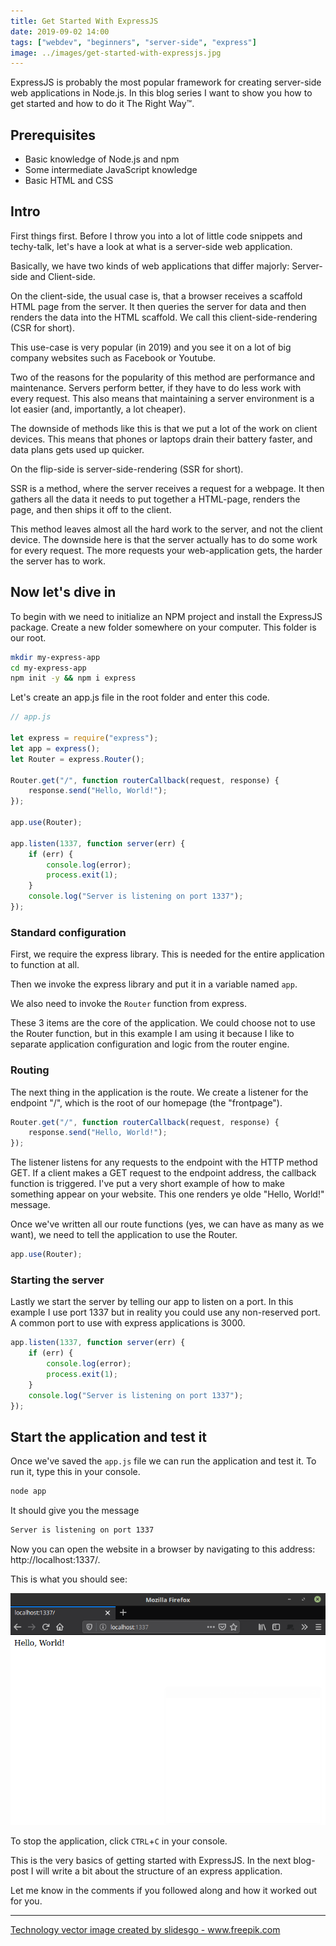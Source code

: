 ```yaml
---
title: Get Started With ExpressJS
date: 2019-09-02 14:00
tags: ["webdev", "beginners", "server-side", "express"]
image: ../images/get-started-with-expressjs.jpg
---
```

ExpressJS is probably the most popular framework for creating server-side web applications in Node.js.
In this blog series I want to show you how to get started and how to do it The Right Way&trade;.

## Prerequisites

* Basic knowledge of Node.js and npm
* Some intermediate JavaScript knowledge
* Basic HTML and CSS

## Intro

First things first. Before I throw you into a lot of little code snippets and techy-talk, let's have a look at what is a server-side web application.

Basically, we have two kinds of web applications that differ majorly: Server-side and Client-side.

On the client-side, the usual case is, that a browser receives a scaffold HTML page from the server. It then queries the server for data and then renders the data into the HTML scaffold. We call this client-side-rendering (CSR for short).

This use-case is very popular (in 2019) and you see it on a lot of big company websites such as Facebook or Youtube.

Two of the reasons for the popularity of this method are performance and maintenance. Servers perform better, if they have to do less work with every request. This also means that maintaining a server environment is a lot easier (and, importantly, a lot cheaper).

The downside of methods like this is that we put a lot of the work on client devices. This means that phones or laptops drain their battery faster, and data plans gets used up quicker.

On the flip-side is server-side-rendering (SSR for short).

SSR is a method, where the server receives a request for a webpage. It then gathers all the data it needs to put together a HTML-page, renders the page, and then ships it off to the client.

This method leaves almost all the hard work to the server, and not the client device. The downside here is that the server actually has to do some work for every request. The more requests your web-application gets, the harder the server has to work.

## Now let's dive in

To begin with we need to initialize an NPM project and install the ExpressJS package. Create a new folder somewhere on your computer. This folder is our root.

```bash
mkdir my-express-app
cd my-express-app
npm init -y && npm i express
```

Let's create an app.js file in the root folder and enter this code.

```JavaScript
// app.js

let express = require("express");
let app = express();
let Router = express.Router();

Router.get("/", function routerCallback(request, response) {
	response.send("Hello, World!");
});

app.use(Router);

app.listen(1337, function server(err) {
	if (err) {
		console.log(error);
		process.exit(1);
	}
	console.log("Server is listening on port 1337");
});
```

### Standard configuration

First, we require the express library. This is needed for the entire application to function at all.

Then we invoke the express library and put it in a variable named `app`.

We also need to invoke the `Router` function from express.

These 3 items are the core of the application. We could choose not to use the Router function, but in this example I am using it because I like to separate application configuration and logic from the router engine.

### Routing

The next thing in the application is the route. We create a listener for the endpoint "/", which is the root of our homepage (the "frontpage").

```JavaScript
Router.get("/", function routerCallback(request, response) {
	response.send("Hello, World!");
});
```

The listener listens for any requests to the endpoint with the HTTP method GET. If a client makes a GET request to the endpoint address, the callback function is triggered. I've put a very short example of how to make something appear on your website. This one renders ye olde "Hello, World!" message.

Once we've written all our route functions (yes, we can have as many as we want), we need to tell the application to use the Router.

```JavaScript
app.use(Router);
```

### Starting the server

Lastly we start the server by telling our app to listen on a port. In this example I use port 1337 but in reality you could use any non-reserved port. A common port to use with express applications is 3000.

```JavaScript
app.listen(1337, function server(err) {
	if (err) {
		console.log(error);
		process.exit(1);
	}
	console.log("Server is listening on port 1337");
});
```

## Start the application and test it

Once we've saved the `app.js` file we can run the application and test it. To run it, type this in your console.

```bash
node app
```

It should give you the message

```bash
Server is listening on port 1337
```

Now you can open the website in a browser by navigating to this address: http://localhost:1337/.

This is what you should see:

![Browser window with the text "Hello, World!"](../images/express-fig1.png)

To stop the application, click `CTRL`+`C` in your console.

This is the very basics of getting started with ExpressJS. In the next blog-post I will write a bit about the structure of an express application.

Let me know in the comments if you followed along and how it worked out for you.

---

<a href="https://www.freepik.com/free-photos-vectors/technology">Technology vector image created by slidesgo - www.freepik.com</a>